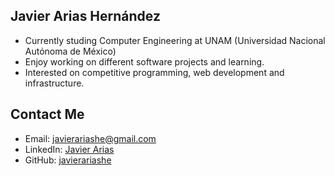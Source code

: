 ## Javier Arias Hernández 

- Currently studing Computer Engineering at UNAM (Universidad Nacional Autónoma de México)
- Enjoy working on different software projects and learning.
- Interested on competitive programming, web development and infrastructure.

## Contact Me
- Email: [javierariashe@gmail.com](mailto:javierariashe@gmail.com)
- LinkedIn: [Javier Arias](https://www.linkedin.com/in/javier-arias-hern%C3%A1ndez-233335315/)
- GitHub: [javierariashe](https://github.com/javierariashe)

<!--
**jakergp/jakergp** is a ✨ _special_ ✨ repository because its `README.md` (this file) appears on your GitHub profile.

Here are some ideas to get you started:

- 🔭 I’m currently working on ...
- 🌱 I’m currently learning ...
- 👯 I’m looking to collaborate on ...
- 🤔 I’m looking for help with ...
- 💬 Ask me about ...
- 📫 How to reach me: ...
- 😄 Pronouns: ...
- ⚡ Fun fact: ...
-->
